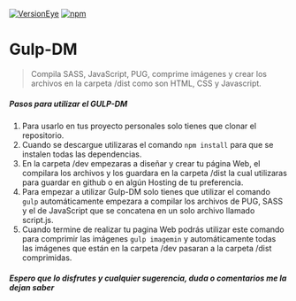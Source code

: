 
[![VersionEye](https://img.shields.io/versioneye/d/ruby/rails.svg?style=plastic)](https://github.com/dreidyy/Gulp-DM/)
[![npm](https://img.shields.io/npm/v/npm.svg?style=plastic)](https://github.com/dreidyy/Gulp-DM/)

# Gulp-DM

> Compila SASS, JavaScript, PUG, comprime imágenes y crear los archivos en la carpeta /dist como son HTML, CSS y Javascript.

##### Pasos para utilizar el GULP-DM

1. Para usarlo en tus proyecto personales solo tienes que clonar el repositorio.
2. Cuando se descargue utilizaras el comando `npm install` para que se instalen todas las dependencias.
3. En la carpeta /dev empezaras a diseñar y crear tu página Web, el compilara los archivos y los guardara en la carpeta /dist la cual utilizaras para guardar en github o en algún Hosting de tu preferencia.
4. Para empezar a utilizar Gulp-DM solo tienes que utilizar el comando `gulp` automáticamente empezara a compilar los archivos  de PUG, SASS y el de JavaScript que se concatena en un solo archivo llamado script.js.
5. Cuando termine de realizar tu pagina Web podrás utilizar este comando para comprimir las imágenes `gulp imagemin` y automáticamente todas las imágenes que están en la carpeta /dev pasaran a la carpeta /dist comprimidas.


##### Espero que lo disfrutes y cualquier sugerencia, duda o comentarios me la dejan saber
